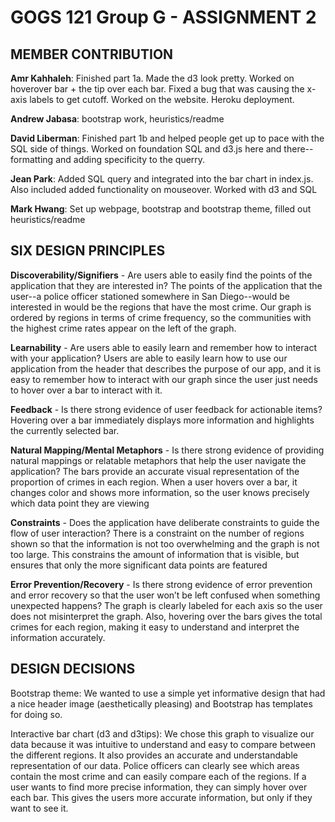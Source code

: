 GOGS 121 Group G - ASSIGNMENT 2 
===============================  

MEMBER CONTRIBUTION
-------------------
**Amr Kahhaleh**: Finished part 1a. Made the d3 look pretty. Worked on hoverover bar + the tip over each bar. Fixed a bug that was causing the x-axis labels to get cutoff. Worked on the website. Heroku deployment.

**Andrew Jabasa**: bootstrap work, heuristics/readme

**David Liberman**: Finished part 1b and helped people get up to pace with the SQL side of things. Worked on foundation SQL and d3.js here and there--formatting and adding specificity to the querry.

**Jean Park**: Added SQL query and integrated into the bar chart in index.js. Also included added functionality on mouseover. Worked with d3 and SQL

**Mark Hwang**: Set up webpage, bootstrap and bootstrap theme, filled out heuristics/readme


SIX DESIGN PRINCIPLES
---------------------

**Discoverability/Signifiers** - Are users able to easily find the points of the application that they are interested in?
The points of the application that the user--a police officer stationed somewhere in San Diego--would be interested in would be the regions that have the most crime. Our graph is ordered by regions in terms of crime frequency, so the communities with the highest crime rates appear on the left of the graph.

**Learnability** - Are users able to easily learn and remember how to interact with your application?
Users are able to easily learn how to use our application from the header that describes the purpose of our app, and it is easy to remember how to interact with our graph since the user just needs to hover over a bar to interact with it.

**Feedback** - Is there strong evidence of user feedback for actionable items?
Hovering over a bar immediately displays more information and highlights the currently selected bar.

**Natural Mapping/Mental Metaphors** - Is there strong evidence of providing natural mappings or relatable metaphors that help the user navigate the application?
The bars provide an accurate visual representation of the proportion of crimes in each region. 
When a user hovers over a bar, it changes color and shows more information, so the user knows precisely which data point they are viewing

**Constraints** - Does the application have deliberate constraints to guide the flow of user interaction?
There is a constraint on the number of regions shown so that the information is not too overwhelming and the graph is not too large. This constrains the amount of information that is visible, but ensures that only the more significant data points are featured

**Error Prevention/Recovery** - Is there strong evidence of error prevention and error recovery so that the user won’t be left confused when something unexpected happens?
The graph is clearly labeled for each axis so the user does not misinterpret the graph. Also, hovering over the bars gives the total crimes for each region, making it easy to understand and interpret the information accurately.

DESIGN DECISIONS
----------------
Bootstrap theme: We wanted to use a simple yet informative design that had a nice header image (aesthetically pleasing) and Bootstrap has templates for doing so. 

Interactive bar chart (d3 and d3tips): We chose this graph to visualize our data because it was intuitive to understand and easy to compare between the different regions. It also provides an accurate and understandable representation of our data. Police officers can clearly see which areas contain the most crime and can easily compare each of the regions. If a user wants to find more precise information, they can simply hover over each bar. This gives the users more accurate information, but only if they want to see it. 

